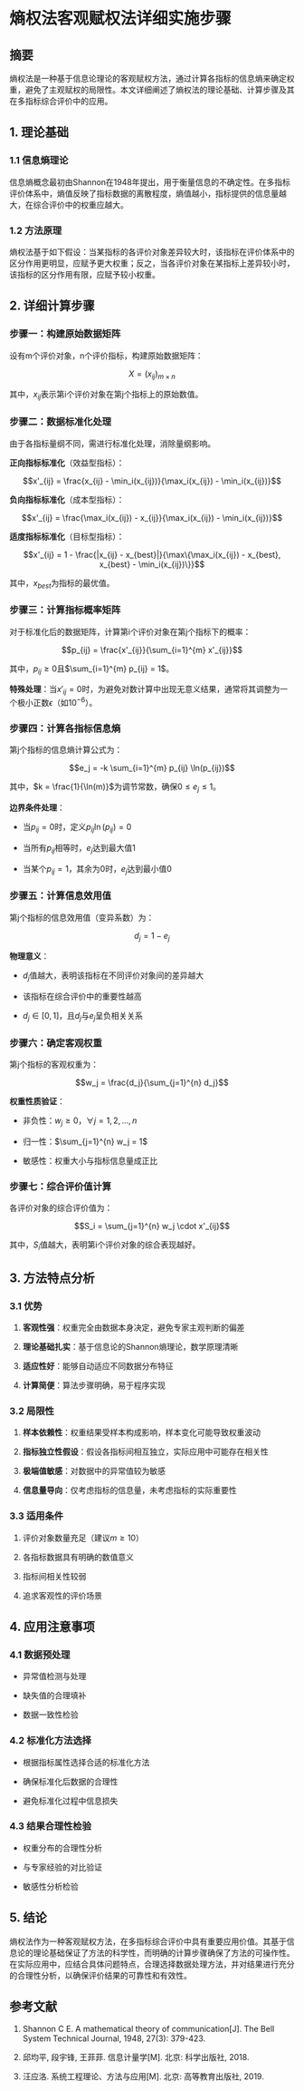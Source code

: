 # 熵权法客观赋权法详细实施步骤

  

## 摘要

  

熵权法是一种基于信息论理论的客观赋权方法，通过计算各指标的信息熵来确定权重，避免了主观赋权的局限性。本文详细阐述了熵权法的理论基础、计算步骤及其在多指标综合评价中的应用。

  

## 1. 理论基础

  

### 1.1 信息熵理论

信息熵概念最初由Shannon在1948年提出，用于衡量信息的不确定性。在多指标评价体系中，熵值反映了指标数据的离散程度，熵值越小，指标提供的信息量越大，在综合评价中的权重应越大。

  

### 1.2 方法原理

熵权法基于如下假设：当某指标的各评价对象差异较大时，该指标在评价体系中的区分作用更明显，应赋予更大权重；反之，当各评价对象在某指标上差异较小时，该指标的区分作用有限，应赋予较小权重。

  

## 2. 详细计算步骤

  

### 步骤一：构建原始数据矩阵

  

设有m个评价对象，n个评价指标，构建原始数据矩阵：

  

$$X = (x_{ij})_{m \times n}$$

  

其中，$x_{ij}$表示第i个评价对象在第j个指标上的原始数值。

  

### 步骤二：数据标准化处理

  

由于各指标量纲不同，需进行标准化处理，消除量纲影响。

  

**正向指标标准化**（效益型指标）：

$$x'_{ij} = \frac{x_{ij} - \min_i(x_{ij})}{\max_i(x_{ij}) - \min_i(x_{ij})}$$

  

**负向指标标准化**（成本型指标）：

$$x'_{ij} = \frac{\max_i(x_{ij}) - x_{ij}}{\max_i(x_{ij}) - \min_i(x_{ij})}$$

  

**适度指标标准化**（目标型指标）：

$$x'_{ij} = 1 - \frac{|x_{ij} - x_{best}|}{\max\{\max_i(x_{ij}) - x_{best}, x_{best} - \min_i(x_{ij})\}}$$

  

其中，$x_{best}$为指标的最优值。

  

### 步骤三：计算指标概率矩阵

  

对于标准化后的数据矩阵，计算第i个评价对象在第j个指标下的概率：

  

$$p_{ij} = \frac{x'_{ij}}{\sum_{i=1}^{m} x'_{ij}}$$

  

其中，$p_{ij} \geq 0$且$\sum_{i=1}^{m} p_{ij} = 1$。

  

**特殊处理**：当$x'_{ij} = 0$时，为避免对数计算中出现无意义结果，通常将其调整为一个极小正数$\epsilon$（如$10^{-6}$）。

  

### 步骤四：计算各指标信息熵

  

第j个指标的信息熵计算公式为：

  

$$e_j = -k \sum_{i=1}^{m} p_{ij} \ln(p_{ij})$$

  

其中，$k = \frac{1}{\ln(m)}$为调节常数，确保$0 \leq e_j \leq 1$。

  

**边界条件处理**：

- 当$p_{ij} = 0$时，定义$p_{ij} \ln(p_{ij}) = 0$

- 当所有$p_{ij}$相等时，$e_j$达到最大值1

- 当某个$p_{ij} = 1$，其余为0时，$e_j$达到最小值0

  

### 步骤五：计算信息效用值

  

第j个指标的信息效用值（变异系数）为：

  

$$d_j = 1 - e_j$$

  

**物理意义**：

- $d_j$值越大，表明该指标在不同评价对象间的差异越大

- 该指标在综合评价中的重要性越高

- $d_j \in [0,1]$，且$d_j$与$e_j$呈负相关关系

  

### 步骤六：确定客观权重

  

第j个指标的客观权重为：

  

$$w_j = \frac{d_j}{\sum_{j=1}^{n} d_j}$$

  

**权重性质验证**：

- 非负性：$w_j \geq 0$，$\forall j = 1,2,\ldots,n$

- 归一性：$\sum_{j=1}^{n} w_j = 1$

- 敏感性：权重大小与指标信息量成正比

  

### 步骤七：综合评价值计算

  

各评价对象的综合评价值为：

  

$$S_i = \sum_{j=1}^{n} w_j \cdot x'_{ij}$$

  

其中，$S_i$值越大，表明第i个评价对象的综合表现越好。

  

## 3. 方法特点分析

  

### 3.1 优势

1. **客观性强**：权重完全由数据本身决定，避免专家主观判断的偏差

2. **理论基础扎实**：基于信息论的Shannon熵理论，数学原理清晰

3. **适应性好**：能够自动适应不同数据分布特征

4. **计算简便**：算法步骤明确，易于程序实现

  

### 3.2 局限性

1. **样本依赖性**：权重结果受样本构成影响，样本变化可能导致权重波动

2. **指标独立性假设**：假设各指标间相互独立，实际应用中可能存在相关性

3. **极端值敏感**：对数据中的异常值较为敏感

4. **信息量导向**：仅考虑指标的信息量，未考虑指标的实际重要性

  

### 3.3 适用条件

1. 评价对象数量充足（建议$m \geq 10$）

2. 各指标数据具有明确的数值意义

3. 指标间相关性较弱

4. 追求客观性的评价场景

  

## 4. 应用注意事项

  

### 4.1 数据预处理

- 异常值检测与处理

- 缺失值的合理填补

- 数据一致性检验

  

### 4.2 标准化方法选择

- 根据指标属性选择合适的标准化方法

- 确保标准化后数据的合理性

- 避免标准化过程中信息损失

  

### 4.3 结果合理性检验

- 权重分布的合理性分析

- 与专家经验的对比验证

- 敏感性分析检验

  

## 5. 结论

  

熵权法作为一种客观赋权方法，在多指标综合评价中具有重要应用价值。其基于信息论的理论基础保证了方法的科学性，而明确的计算步骤确保了方法的可操作性。在实际应用中，应结合具体问题特点，合理选择数据处理方法，并对结果进行充分的合理性分析，以确保评价结果的可靠性和有效性。

  

## 参考文献

  

1. Shannon C E. A mathematical theory of communication[J]. The Bell System Technical Journal, 1948, 27(3): 379-423.

2. 邱均平, 段宇锋, 王菲菲. 信息计量学[M]. 北京: 科学出版社, 2018.

3. 汪应洛. 系统工程理论、方法与应用[M]. 北京: 高等教育出版社, 2019.
<!--stackedit_data:
eyJoaXN0b3J5IjpbLTk4NTQzNzgzOF19
-->